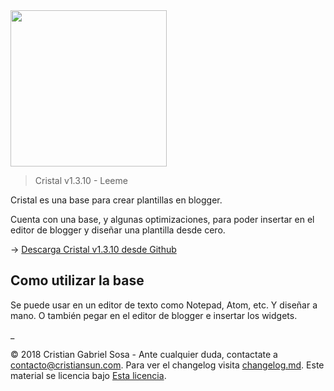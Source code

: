 <img src="https://4.bp.blogspot.com/-F_6v2LrfTjY/VxT0_5ytETI/AAAAAAAAAxI/EWBA96mJUisLeCL-7WKZNrLPoQ6bjwbJQCLcB/s1600/Gema%2Bde%2BSteven%2BUniverse.png" width="250px" height="250px" style="text-align:center;"/>

> Cristal v1.3.10 - Leeme

Cristal es una base para crear plantillas en blogger.

Cuenta con una base, y algunas optimizaciones, para poder insertar en el editor de blogger y diseñar una plantilla desde cero.

-> [Descarga Cristal v1.3.10 desde Github](https://github.com/cristiansunx/cristal/)


## Como utilizar la base
Se puede usar en un editor de texto como Notepad, Atom, etc. Y diseñar a mano. O también pegar en el editor de blogger e insertar los widgets.

_


© 2018 Cristian Gabriel Sosa - Ante cualquier duda, contactate a [contacto@cristiansun.com](mailto:contacto@cristiansun.com).
Para ver el changelog visita [changelog.md](https://github.com/cristiansunx/cristal/blob/master/changelog.md). Este material se licencia bajo [Esta licencia](https://github.com/cristiansunx/cristal/blob/master/license.md).
